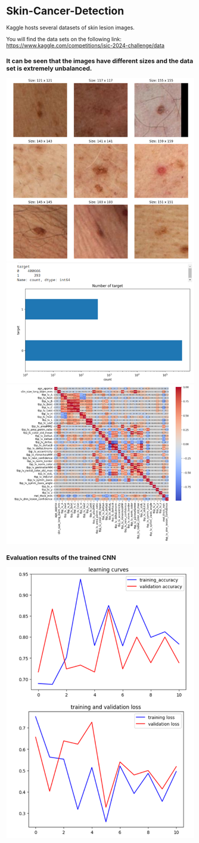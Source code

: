 # Skin-Cancer-Detection


Kaggle hosts several datasets of skin lesion images.

You will find the data sets on the following link: https://www.kaggle.com/competitions/isic-2024-challenge/data


### It can be seen that the images have different sizes and the data set is extremely unbalanced. 

<img src="images/img9.png">


<img src="images/diagram.png">

<img src="images/corr_matrix.png">


### Evaluation results of the trained CNN

<img src="/images/evaluation.png">
